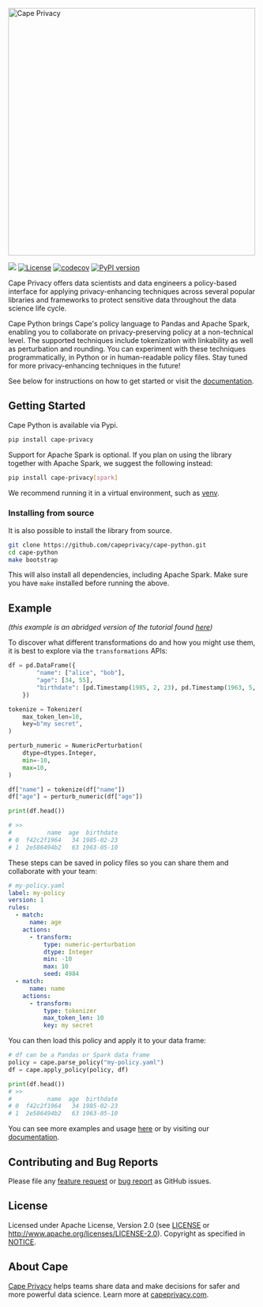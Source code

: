 [<img src="https://raw.githubusercontent.com/dropoutlabs/files/master/cape-logo.png" alt="Cape Privacy" width="500"/>](https://capeprivacy.com/)

![](https://github.com/capeprivacy/cape-python/workflows/Main/badge.svg) 
[![License](https://img.shields.io/badge/License-Apache%202.0-blue.svg)](https://opensource.org/licenses/Apache-2.0) 
[![codecov](https://codecov.io/gh/capeprivacy/cape-python/branch/master/graph/badge.svg?token=L9A8HFAJK5)](https://codecov.io/gh/capeprivacy/cape-python)
[![PyPI version](https://badge.fury.io/py/cape-privacy.svg)](https://badge.fury.io/py/cape-privacy)

Cape Privacy offers data scientists and data engineers a policy-based interface for applying privacy-enhancing techniques 
across several popular libraries and frameworks to protect sensitive data throughout the data science life cycle.

Cape Python brings Cape's policy language to Pandas and Apache Spark, 
enabling you to collaborate on privacy-preserving policy at a non-technical level. 
The supported techniques include tokenization with linkability as well as perturbation and rounding.
You can experiment with these techniques programmatically, in Python or in human-readable policy files. 
Stay tuned for more privacy-enhancing techniques in the future!

See below for instructions on how to get started or visit the [documentation](https://docs.capeprivacy.com/).

## Getting Started

Cape Python is available via Pypi.

```sh
pip install cape-privacy
```

Support for Apache Spark is optional.  If you plan on using the library together with Apache Spark, we suggest the following instead:

```sh
pip install cape-privacy[spark]
```

We recommend running it in a virtual environment, such as [venv](https://docs.python.org/3/library/venv.html).

### Installing from source

It is also possible to install the library from source.

```sh
git clone https://github.com/capeprivacy/cape-python.git
cd cape-python
make bootstrap
```

This will also install all dependencies, including Apache Spark. Make sure you have `make` installed before running the above.

## Example

*(this example is an abridged version of the tutorial found [here](./examples/tutorials/))*

To discover what different transformations do and how you might use them, it is best to explore via the `transformations` APIs:

```python
df = pd.DataFrame({
        "name": ["alice", "bob"],
        "age": [34, 55],
        "birthdate": [pd.Timestamp(1985, 2, 23), pd.Timestamp(1963, 5, 10)],
    })

tokenize = Tokenizer(
    max_token_len=10,
    key=b"my secret",
)

perturb_numeric = NumericPerturbation(
    dtype=dtypes.Integer,
    min=-10,
    max=10,
)

df["name"] = tokenize(df["name"])
df["age"] = perturb_numeric(df["age"])

print(df.head())

# >>
#          name  age  birthdate
# 0  f42c2f1964   34 1985-02-23
# 1  2e586494b2   63 1963-05-10
```

These steps can be saved in policy files so you can share them and collaborate with your team:

```yaml
# my-policy.yaml
label: my-policy
version: 1
rules:
  - match:
      name: age
    actions:
      - transform:
          type: numeric-perturbation
          dtype: Integer
          min: -10
          max: 10
          seed: 4984
  - match:
      name: name
    actions:
      - transform:
          type: tokenizer
          max_token_len: 10
          key: my secret
``` 

You can then load this policy and apply it to your data frame:

```python
# df can be a Pandas or Spark data frame 
policy = cape.parse_policy("my-policy.yaml")
df = cape.apply_policy(policy, df)

print(df.head())
# >>
#          name  age  birthdate
# 0  f42c2f1964   34 1985-02-23
# 1  2e586494b2   63 1963-05-10
```

You can see more examples and usage [here](./examples) or by visiting our [documentation](https://docs.capeprivacy.com).

## Contributing and Bug Reports

Please file any [feature request](https://github.com/capeprivacy/cape-python/issues/new?template=feature_request.md) or 
[bug report](https://github.com/capeprivacy/cape-python/issues/new?template=bug_report.md) as GitHub issues.

## License

Licensed under Apache License, Version 2.0 (see [LICENSE](./LICENSE) or http://www.apache.org/licenses/LICENSE-2.0). Copyright as specified in [NOTICE](./NOTICE).

## About Cape

[Cape Privacy](https://capeprivacy.com) helps teams share data and make decisions for safer and more powerful data science. Learn more at [capeprivacy.com](https://capeprivacy.com).
